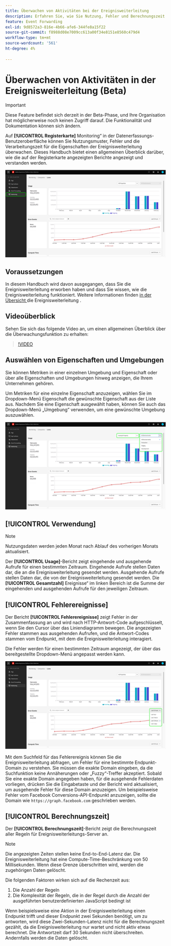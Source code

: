 ```yaml
---
title: Überwachen von Aktivitäten bei der Ereignisweiterleitung
description: Erfahren Sie, wie Sie Nutzung, Fehler und Berechnungszeit in Ihren Ereignisweiterleitungseigenschaften überwachen.
feature: Event Forwarding
exl-id: 9d8572a3-816e-4b66-afe6-344fe8a15f22
source-git-commit: f8988d08e7009cc613a00f34e8151e8560c479d4
workflow-type: tm+mt
source-wordcount: '561'
ht-degree: 4%

---
```


# Überwachen von Aktivitäten in der Ereignisweiterleitung (Beta)

>[!IMPORTANT]
>
>Diese Feature befindet sich derzeit in der Beta-Phase, und Ihre Organisation hat möglicherweise noch keinen Zugriff darauf. Die Funktionalität und Dokumentation können sich ändern.

Auf **[!UICONTROL Registerkarte]** Monitoring“ in der Datenerfassungs-Benutzeroberfläche können Sie Nutzungsmuster, Fehler und die Verarbeitungszeit für die Eigenschaften der Ereignisweiterleitung überwachen. Dieses Handbuch bietet einen allgemeinen Überblick darüber, wie die auf der Registerkarte angezeigten Berichte angezeigt und verstanden werden.

![Bild, das die Registerkarte „Monitoring“ in der Datenerfassungs-Benutzeroberfläche zeigt](../../images/ui/event-forwarding/monitoring/monitoring-tab.png)

## Voraussetzungen

In diesem Handbuch wird davon ausgegangen, dass Sie die Ereignisweiterleitung erworben haben und dass Sie wissen, wie die Ereignisweiterleitung funktioniert. Weitere Informationen finden [ in der Übersicht ](./overview.md) die Ereignisweiterleitung .

## Videoüberblick

Sehen Sie sich das folgende Video an, um einen allgemeinen Überblick über die Überwachungsfunktion zu erhalten:

>[!VIDEO](https://video.tv.adobe.com/v/343999?quality=12&learn=on)

## Auswählen von Eigenschaften und Umgebungen

Sie können Metriken in einer einzelnen Umgebung und Eigenschaft oder über alle Eigenschaften und Umgebungen hinweg anzeigen, die Ihrem Unternehmen gehören.

Um Metriken für eine einzelne Eigenschaft anzuzeigen, wählen Sie im Dropdown-Menü Eigenschaft die gewünschte Eigenschaft aus der Liste aus. Nachdem Sie eine Eigenschaft ausgewählt haben, können Sie auch das Dropdown-Menü „Umgebung“ verwenden, um eine gewünschte Umgebung auszuwählen.

![Bild mit den Dropdown-Menüs der Eigenschaftsumgebung in der Benutzeroberfläche](../../images/ui/event-forwarding/monitoring/property-environment.png)

## [!UICONTROL Verwendung]

>[!NOTE]
>
>Nutzungsdaten werden jeden Monat nach Ablauf des vorherigen Monats aktualisiert.

Der **[!UICONTROL Usage]**-Bericht zeigt eingehende und ausgehende Aufrufe für einen bestimmten Zeitraum. Eingehende Aufrufe stellen Daten dar, die an die Ereignisweiterleitung gesendet werden. Ausgehende Aufrufe stellen Daten dar, die von der Ereignisweiterleitung gesendet werden. Die **[!UICONTROL Gesamtzahl]** Ereignisse“ im linken Bereich ist die Summe der eingehenden und ausgehenden Aufrufe für den jeweiligen Zeitraum.

## [!UICONTROL Fehlerereignisse]

Der Bericht **[!UICONTROL Fehlerereignisse]** zeigt Fehler in der Zusammenfassung an und wird nach HTTP-Antwort-Code aufgeschlüsselt, wenn Sie den Cursor über das Liniendiagramm bewegen. Die angezeigten Fehler stammen aus ausgehenden Aufrufen, und die Antwort-Codes stammen vom Endpunkt, mit dem die Ereignisweiterleitung interagiert.

Die Fehler werden für einen bestimmten Zeitraum angezeigt, der über das bereitgestellte Dropdown-Menü angepasst werden kann.

![Bild mit dem Dropdown-Menü „Zeitraum“ für den Bericht zu Fehlerereignissen](../../images/ui/event-forwarding/monitoring/error-time.png)

Mit dem Suchfeld für das Fehlerereignis können Sie die Ereignisweiterleitung abfragen, um Fehler für eine bestimmte Endpunkt-Domain zu verstehen. Sie müssen die exakte Domain eingeben, da die Suchfunktion keine Annäherungen oder „Fuzzy“-Treffer akzeptiert. Sobald Sie eine exakte Domain angegeben haben, für die ausgehende Fehlerdaten vorliegen, drücken Sie die Eingabetaste und der Bericht wird aktualisiert, um ausgehende Fehler für diese Domain anzuzeigen. Um beispielsweise Fehler vom Facebook Conversions-API-Endpunkt anzuzeigen, sollte die Domain wie `https://graph.facebook.com` geschrieben werden.

## [!UICONTROL Berechnungszeit]

Der **[!UICONTROL Berechnungszeit]**-Bericht zeigt die Berechnungszeit aller Regeln für Ereignisweiterleitungs-Server an.

>[!NOTE]
>
>Die angezeigten Zeiten stellen keine End-to-End-Latenz dar. Die Ereignisweiterleitung hat eine Compute-Time-Beschränkung von 50 Millisekunden. Wenn diese Grenze überschritten wird, werden die zugehörigen Daten gelöscht.

Die folgenden Faktoren wirken sich auf die Rechenzeit aus:

1. Die Anzahl der Regeln
2. Die Komplexität der Regeln, die in der Regel durch die Anzahl der ausgeführten benutzerdefinierten JavaScript bedingt ist

Wenn beispielsweise eine Aktion in der Ereignisweiterleitung einen Endpunkt trifft und dieser Endpunkt zwei Sekunden benötigt, um zu antworten, wird diese Zwei-Sekunden-Latenz nicht für die Berechnungszeit gezählt, da die Ereignisweiterleitung nur wartet und nicht aktiv etwas berechnet. Die Antwortzeit darf 30 Sekunden nicht überschreiten. Andernfalls werden die Daten gelöscht.
